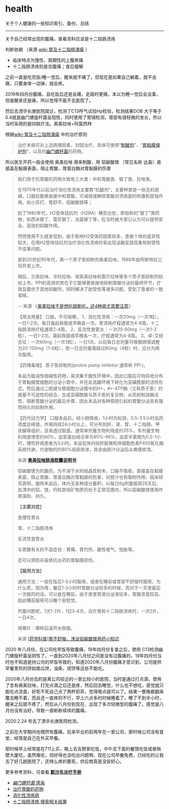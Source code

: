 # health

关于个人健康的一些知识索引、备份、总结

---

关于自己经常出现的腹痛，查看资料应该是十二指肠溃疡

判断依据 （来源 [wiki-胃及十二指肠潰瘍](https://zh.wikipedia.org/wiki/%E8%83%83%E5%8F%8A%E5%8D%81%E4%BA%8C%E6%8C%87%E8%82%A0%E6%BD%B0%E7%98%8D) ）

- 临床特点为慢性、周期性的上腹疼痛
- 十二指肠溃疡则是空腹痛；食后缓解



之前一直是吃完饭/睡一觉后，醒来就不痛了，但现在是如果自己躺着，就不会痛，只要身体一动弹，就会疼。

2019年四月份腹痛，且吃饭后还是会痛，走路时更痛，本以为睡一觉后会没事，但是醒来还是痛，所以觉得不能不去医院了。

然后去清华长庚医院就诊，检测了C13呼气试验Hp检验，检测结果DOB 大于等于 0.4就是幽门螺旋杆菌呈阳性，同时使用了胃镜检测，胃部有很轻微的发炎，所以当时采用的是四联疗法。奥美拉唑+阿莫西林

根据[wiki-胃及十二指肠潰瘍](https://zh.wikipedia.org/wiki/%E8%83%83%E5%8F%8A%E5%8D%81%E4%BA%8C%E6%8C%87%E8%82%A0%E6%BD%B0%E7%98%8D) 中的治疗原则

> 治疗本病可对上述病理因素，对因治疗，具体可使用“[制酸剂](https://zh.wikipedia.org/wiki/制酸劑)”、“[胃粘膜保护剂](https://zh.wikipedia.org/w/index.php?title=胃粘膜保护剂&action=edit&redlink=1)”、以及抗[幽门螺杆菌](https://zh.wikipedia.org/wiki/幽门螺杆菌)的药物。

所以医生开药一般会使用 奥美拉唑 用来制酸，用 铝碳酸镁 （常见名称 达喜）直接盖在黏膜表面，阻止胃酸、胃蛋白酶对胃黏膜的伤害

> 我们用于抗胃酸的药物大致有三大类：中和胃酸类、替丁类、拉唑类。
>
> 在1970年代以前治疗消化性溃疡主要靠“抗酸剂”，主要种类是一些无机弱碱，口服后能够直接中和胃酸，可减弱或解除胃酸对溃疡面的刺激和腐蚀作用。如小苏打、胃舒平、铝碳酸镁等；
>
> 到了1980年代，H2受体拮抗剂（H2RA）横空出世，即俗称的“替丁”类药物，如西米替丁、雷尼替丁、法莫替丁等，在当时被大家公认为可以提供安全、高效的抑酸作用。
>
> 然而使用不久就发现到，由于影响H2受体的因素较多，患者个体的差异性较大，在用H2受体拮抗剂治疗消化性溃疡时易出现泌酸反跳现象和耐受性不佳等问题。
>
> 直到20世纪90年代，第一个质子泵抑制剂奥美拉唑，1988年由阿斯特拉公司开发上市。
>
> 随后，兰索拉唑、泮托拉唑、埃索美拉唑和雷贝拉唑等多个质子泵抑制剂纷纷上市。PPI的高效优势在于它能够更直接地抑制胃酸分泌的最终环节，疗效显着优于其他抑酸剂，同时解决了耐受性等诸多问题，受到了患者的一致青睐。
>
> -- 来源 《[奥美拉唑不是想吃就能吃，这4种病尤其要注意](https://www.medsci.cn/article/show_article.do?id=9e741909e664)》

> 【用法用量】
> 口服，不可咀嚼。
> 1、消化性溃疡：一次20mg（一次1粒），一日1-2次。每日晨起吞服或早晚各一次，胃溃疡疗程通常为4-8周，十二指肠溃疡疗程通常2-4周。
> 2、反流性食管炎：一次20-60mg（一次1-3粒），一日1-2次。晨起吞服或早晚各一次，疗程通常为4-8周。
> 3、卓-艾综合征：一次60mg（一次3粒），一日1次，以后每日总剂量可根据病情调整为20-120mg（1-6粒），若一日总剂量需超过80mg（4粒）时，应分为两次服用。
>
> 【药理毒理】
> 质子泵抑制剂(proton pump inhibitor 通常称 PPI )。
>
> 本品为脂溶性弱碱性药物，易浓集于酸性环境中，因此口服后可特异地分布于胃黏膜壁细胞的分泌小管中，并在此高酸环境下转化为亚磺酰胺的活性形式，然后通过二硫键与壁细胞分泌膜中的H+，K+-ATP酶（又称质子泵）的巯基不可逆性的结合，生成亚磺酰胺与质子泵的复合物，从而抑制该酶活性，阻断胃酸分泌的最后步骤，因此本品对各种原因引起的胃酸分泌具有强而持久的抑制作用。
>
> 【药代动力学】
> 口服本品后，经小肠吸收，1小时内起效，0.5-3.5小时血药浓度达峰值，作用持续24小时以上，可分布到肝、肾、胃、十二指肠、甲状腺等组织，且易透过胎盘。通常单剂量生物利用度约35%，多剂量生物利用度增至约60%，血浆蛋白结合率为95%-96%，血浆半衰期为0.5-1小时，慢性肝病患者为3小时。本品在体内经肝脏微粒体细胞色素P450氧化酶系统代谢，代谢物的约80%经尿排泄，其余由胆汁分泌后从粪便排泄。
>
> 来源 [**奥美拉唑肠溶胶囊说明书**](http://mpa.hlj.gov.cn/instrcution_detail.jspx?id=8a887ea96f6e40bf016f8810e12700bf)

> 铝碳酸镁为抗酸药，为不溶于水的结晶性粉末，口服不吸收，直接盖在黏膜表面，阻止胃酸、胃蛋白酶对胃黏膜的伤害，对胆汁也有吸附作用，临床研究表明，服用本品后，体内无各种成分蓄积，以每日6g剂量服用28天后，血清中的铝、镁、钙和其他矿物质仍处于正常范围内，所以铝碳酸镁使用作用温和、持久。
>
> 【**主要对症**】
>
> 急慢性胃炎
>
> 胃、十二指肠溃疡
>
> 反流性食管炎
>
> 与胃酸有关的不适症状：胃痛、胃灼热、酸性嗳气、饱胀等。
>
> 还可以预防非甾体抗炎药的胃黏膜损伤。
>
> **【服用方法**】
>
> 通用方法：一般在饭后1-2小时服用，或者在睡前或胃部不舒服时服用，为什么呢，因为呀，餐后1-2小时时胃酸分泌较多的时候，而对于一天里最后一次服药的话，可以放在睡前，由于夜里胃液分泌液较多，胃酸浓度较高，因此睡前服用可以睡个安慰觉。
>
> 剂量问题呢，1次1-2片，1日3-4次，治疗胃和十二指肠溃疡时，一次2片，一日4次，
>
> 咀嚼片：嚼碎后温开水吞服。
>
> 来源  [[药学科普]胃不舒服，浅谈铝碳酸镁用药小知识](http://www.ahbzszyy.com/m/phdetail.aspx?PID=1159)



2020 年八月份，在公司吃早饭导致腹痛，19年四月份复查之后，使用 C13检测幽门螺旋杆菌呈阴性了，一直到2020年八月份之间是没有过腹痛的，19年四月份当时也不知道是持公司的早饭导致的，知道2020年八月份腹痛才意识到，公司提供早餐里煎的饼如南瓜饼，油条，烧饼等这些不能吃。

2020年八月份去的是离公司较近的一家比较小的医院，当时是通过打点滴，使用了含有奥美拉唑，打完点滴之后还是疼，然后回去睡觉，什么也不想吃，感觉就只能吃点流食，好死不死自己点了两杯奶茶，觉得喝点就可以了。结果一整晚都翻来覆去睡不着，而且还一直疼的不行，早上六点多的时候睡着了，睡了不到半小时，醒来之后就不疼了，然后从八月份到现在，出现了多次轻微型的腹痛了。感觉是八月份没有治好，导致一直断断续续的腹痛。

2020.2.24 号去了清华长庚医院检测。

之前在大学期间也偶然有腹痛，后来毕业的前两年在一家公司，那时候公司没有食堂，经常是自己在外买早餐。

那时候早上经常是在711上买，晚上去吉野家吃饭，中午去下面的餐馆吃饭或者隔壁大厦吃，虽然难吃，但好得也没吃出问题啊，现在公司早餐免费，已经吃的让我去了好几趟医院了，还特么疼的要死，供应商真是没安好心。

更多参考资料，可查看 [**默沙东诊疗手册**](https://www.msdmanuals.cn/)

- [*幽门螺杆菌* 感染](https://www.msdmanuals.cn/professional/gastrointestinal-disorders/gastritis-and-peptic-ulcer-disease/helicobacter-pylori-infection)
- [治疗胃酸的药物](https://www.msdmanuals.cn/professional/gastrointestinal-disorders/gastritis-and-peptic-ulcer-disease/drug-treatment-of-gastric-acidity) 
- [消化性溃疡病](https://www.msdmanuals.cn/home/quick-facts-digestive-disorders/gastritis-and-peptic-ulcer-disease/peptic-ulcer-disease?query=%E5%8D%81%E4%BA%8C%E6%8C%87%E8%82%A0%E6%BA%83%E7%96%A1) 
- [十二指肠溃疡 搜索相关结果](https://www.msdmanuals.cn/home/SearchResults?query=%E5%8D%81%E4%BA%8C%E6%8C%87%E8%82%A0%E6%BA%83%E7%96%A1) 

